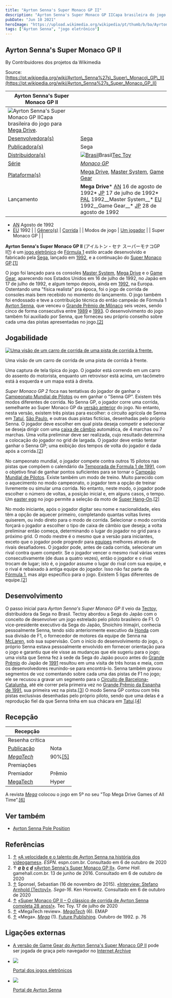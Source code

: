 ```yaml
---
title: "Ayrton Senna's Super Monaco GP II"
description: "Ayrton Senna's Super Monaco GP IICapa brasileira do jogo para [Mega Drive]."
pubDate: "Jun 10 2021"
heroImage: "https://upload.wikimedia.org/wikipedia/pt/thumb/b/ba/Ayrton_Senna%27s_Super_Monaco_GP_II_-_Capa_Mega_Drive.png/250px-Ayrton_Senna%27s_Super_Monaco_GP_II_-_Capa_Mega_Drive.png"
tags: ["Ayrton Senna", "jogo eletrônico"]
---
```


## Ayrton Senna's Super Monaco GP II

By Contribuidores dos projetos da Wikimedia

Source: [https://pt.wikipedia.org/wiki/Ayrton\_Senna%27s\_Super\_Monaco\_GP\_II](https://pt.wikipedia.org/wiki/Ayrton_Senna%27s_Super_Monaco_GP_II)

| Ayrton Senna's Super Monaco GP II                                                                                                                                                                                                                                                                                                                                                                                                                             |                                                                                                                                                                                                                                                                                                                                                                                                                                                                                                                                                                                                |
| ------------------------------------------------------------------------------------------------------------------------------------------------------------------------------------------------------------------------------------------------------------------------------------------------------------------------------------------------------------------------------------------------------------------------------------------------------------- | ---------------------------------------------------------------------------------------------------------------------------------------------------------------------------------------------------------------------------------------------------------------------------------------------------------------------------------------------------------------------------------------------------------------------------------------------------------------------------------------------------------------------------------------------------------------------------------------------- |
| [![](https://upload.wikimedia.org/wikipedia/pt/thumb/b/ba/Ayrton_Senna%27s_Super_Monaco_GP_II_-_Capa_Mega_Drive.png/250px-Ayrton_Senna%27s_Super_Monaco_GP_II_-_Capa_Mega_Drive.png)](https://pt.wikipedia.org/wiki/Ficheiro:Ayrton_Senna%27s_Super_Monaco_GP_II_-_Capa_Mega_Drive.png "Ayrton Senna's Super Monaco GP II")Ayrton Senna's Super Monaco GP IICapa brasileira do jogo para [Mega Drive](https://pt.wikipedia.org/wiki/Mega_Drive "Mega Drive"). |                                                                                                                                                                                                                                                                                                                                                                                                                                                                                                                                                                                                |
| [Desenvolvedora(s)](https://pt.wikipedia.org/wiki/Desenvolvedora_de_jogos_eletr%C3%B4nicos "Desenvolvedora de jogos eletrônicos")                                                                                                                                                                                                                                                                                                                             | [Sega](https://pt.wikipedia.org/wiki/Sega "Sega")                                                                                                                                                                                                                                                                                                                                                                                                                                                                                                                                              |
| [Publicadora(s)](https://pt.wikipedia.org/wiki/Publicadora_de_jogos_eletr%C3%B4nicos "Publicadora de jogos eletrônicos")                                                                                                                                                                                                                                                                                                                                      | Sega                                                                                                                                                                                                                                                                                                                                                                                                                                                                                                                                                                                           |
| [Distribuidora(s)](https://pt.wikipedia.org/wiki/Distribuidora_de_jogos_eletr%C3%B4nicos "Distribuidora de jogos eletrônicos")                                                                                                                                                                                                                                                                                                                                | [![Brasil](https://upload.wikimedia.org/wikipedia/commons/thumb/0/05/Flag_of_Brazil.svg/22px-Flag_of_Brazil.svg.png)](https://pt.wikipedia.org/wiki/Brasil "Brasil")Brasil[Tec Toy](https://pt.wikipedia.org/wiki/Tec_Toy "Tec Toy")                                                                                                                                                                                                                                                                                                                                                           |
| [Série](https://pt.wikipedia.org/wiki/Franquia_de_m%C3%ADdia "Franquia de mídia")                                                                                                                                                                                                                                                                                                                                                                             | _[Monaco GP](https://pt.wikipedia.org/wiki/Monaco_GP "Monaco GP")_                                                                                                                                                                                                                                                                                                                                                                                                                                                                                                                             |
| [Plataforma(s)](https://pt.wikipedia.org/wiki/Plataforma_\(computa%C3%A7%C3%A3o\) "Plataforma (computação)")                                                                                                                                                                                                                                                                                                                                                  | [Mega Drive](https://pt.wikipedia.org/wiki/Mega_Drive "Mega Drive"), [Master System](https://pt.wikipedia.org/wiki/Master_System "Master System"), [Game Gear](https://pt.wikipedia.org/wiki/Game_Gear "Game Gear")                                                                                                                                                                                                                                                                                                                                                                            |
| Lançamento                                                                                                                                                                                                                                                                                                                                                                                                                                                    | __Mega Drive__*   [AN](https://pt.wikipedia.org/wiki/Am%C3%A9rica_do_Norte "América do Norte") 16 de agosto de 1992*   [JP](https://pt.wikipedia.org/wiki/Jap%C3%A3o "Japão") 17 de julho de 1992*   [PAL](https://pt.wikipedia.org/wiki/PAL "PAL") 1992__Master System__*   [EU](https://pt.wikipedia.org/wiki/Europa "Europa") 1992__Game Gear__*   [JP](https://pt.wikipedia.org/wiki/Jap%C3%A3o "Japão") 28 de agosto de 1992
*   [AN](https://pt.wikipedia.org/wiki/Am%C3%A9rica_do_Norte "América do Norte") Agosto de 1992
*   [EU](https://pt.wikipedia.org/wiki/Europa "Europa") 1992 |
| [Gênero(s)](https://pt.wikipedia.org/wiki/G%C3%AAneros_de_jogos_eletr%C3%B4nicos "Gêneros de jogos eletrônicos")                                                                                                                                                                                                                                                                                                                                              | [Corrida](https://pt.wikipedia.org/wiki/Jogo_eletr%C3%B4nico_de_corrida "Jogo eletrônico de corrida")                                                                                                                                                                                                                                                                                                                                                                                                                                                                                          |
| Modos de jogo                                                                                                                                                                                                                                                                                                                                                                                                                                                 | [Um jogador](https://pt.wikipedia.org/wiki/Um_jogador "Um jogador")                                                                                                                                                                                                                                                                                                                                                                                                                                                                                                                            |
| 	Super Monaco GP	                                                                                                                                                                                                                                                                                                                                                                                                                                             |                                                                                                                                                                                                                                                                                                                                                                                                                                                                                                                                                                                                |

__Ayrton Senna's Super Monaco GP II__ (アイルトン・セナ スーパーモナコGP II[?](https://pt.wikipedia.org/wiki/Ajuda:Japon%C3%AAs "Ajuda:Japonês")) é um [jogo eletrônico](https://pt.wikipedia.org/wiki/Jogo_eletr%C3%B4nico "Jogo eletrônico") de [Fórmula 1](https://pt.wikipedia.org/wiki/F%C3%B3rmula_1 "Fórmula 1") estilo arcade desenvolvido e fabricado pela [Sega](https://pt.wikipedia.org/wiki/Sega "Sega"), lançado em [1992](https://pt.wikipedia.org/wiki/1992 "1992"), e a continuação do [Super Monaco GP](https://pt.wikipedia.org/wiki/Super_Monaco_GP "Super Monaco GP").[\[1\]](#cite_note-videogames-1)

O jogo foi lançado para os consoles [Master System](https://pt.wikipedia.org/wiki/Master_System "Master System"), [Mega Drive](https://pt.wikipedia.org/wiki/Mega_Drive "Mega Drive") e o [Game Gear](https://pt.wikipedia.org/wiki/Game_Gear "Game Gear"), aparecendo nos Estados Unidos em 16 de julho de 1992, no Japão em 17 de julho de 1992, e algum tempo depois, ainda em [1992](https://pt.wikipedia.org/wiki/1992_nos_jogos_eletr%C3%B4nicos "1992 nos jogos eletrônicos"), na Europa. Ostentando uma "física realista" pra época, foi o jogo de corrida de consoles mais bem recebido no momento do lançamento. O jogo também foi endossado e teve a contribuição técnica do então campeão de Fórmula 1 [Ayrton Senna](https://pt.wikipedia.org/wiki/Ayrton_Senna "Ayrton Senna"), que venceu o [Grande Prêmio de Mônaco](https://pt.wikipedia.org/wiki/Grande_Pr%C3%AAmio_de_M%C3%B4naco "Grande Prêmio de Mônaco") seis vezes, sendo cinco de forma consecutiva entre [1989](https://pt.wikipedia.org/wiki/Grande_Pr%C3%AAmio_de_M%C3%B4naco_de_1989 "Grande Prêmio de Mônaco de 1989") e [1993](https://pt.wikipedia.org/wiki/Grande_Pr%C3%AAmio_de_M%C3%B4naco_de_1993 "Grande Prêmio de Mônaco de 1993"). O desenvolvimento do jogo também foi auxiliado por Senna, que forneceu seu próprio conselho sobre cada uma das pistas apresentadas no jogo.[\[2\]](#cite_note-assmgp-2)

## Jogabilidade

[![Uma visão de um carro de corrida de uma pista de corrida à frente.](https://upload.wikimedia.org/wikipedia/pt/thumb/2/23/Ayrton_Senna%27s_Super_Monaco_GP_II_-_Captura_de_tela.jpg/220px-Ayrton_Senna%27s_Super_Monaco_GP_II_-_Captura_de_tela.jpg)](https://pt.wikipedia.org/wiki/Ficheiro:Ayrton_Senna%27s_Super_Monaco_GP_II_-_Captura_de_tela.jpg)

Uma visão de um carro de corrida de uma pista de corrida à frente.

Uma captura de tela típica do jogo. O jogador está correndo em um carro do assento do motorista, enquanto um retrovisor está acima, um tacômetro está à esquerda e um mapa está à direita.

_Super Monaco GP 2_ foca nas tentativas do jogador de ganhar o [Campeonato Mundial de Pilotos](https://pt.wikipedia.org/wiki/Lista_de_campe%C3%B5es_da_F%C3%B3rmula_1 "Lista de campeões da Fórmula 1") ou em ganhar o "Senna GP". Existem três modos diferentes de corrida. No Senna GP, o jogador corre uma corrida, semelhante ao Super Monaco GP da [versão anterior](https://pt.wikipedia.org/wiki/Super_Monaco_GP "Super Monaco GP") do jogo. No entanto, nesta versão, existem três pistas para escolher: o circuito agrícola de Senna em [Tatuí](https://pt.wikipedia.org/wiki/Tatu%C3%AD "Tatuí"), [São Paulo](https://pt.wikipedia.org/wiki/S%C3%A3o_Paulo_\(estado\) "São Paulo (estado)"), e outras duas pistas fictícias, desenhadas pelo próprio Senna. O jogador deve escolher em qual pista deseja competir e selecionar se deseja dirigir com uma [caixa de câmbio](https://pt.wikipedia.org/wiki/Caixa_de_c%C3%A2mbio "Caixa de câmbio") automática, de 4 marchas ou 7 marchas. Uma volta preliminar deve ser realizada, cujo resultado determina a colocação do jogador no grid de largada. O jogador deve então tentar ganhar o Senna GP; uma exibição dos tempos de volta do jogador é dada após a corrida.[\[2\]](#cite_note-assmgp-2)

No campeonato mundial, o jogador compete contra outros 15 pilotos nas pistas que compõem o calendário da [Temporada de Formula 1 de 1991](https://pt.wikipedia.org/wiki/Temporada_de_F%C3%B3rmula_1_de_1991 "Temporada de Fórmula 1 de 1991"), com o objetivo final de ganhar pontos suficientes para se tornar o [Campeão Mundial de Pilotos](https://pt.wikipedia.org/wiki/Lista_de_campe%C3%B5es_da_F%C3%B3rmula_1 "Lista de campeões da Fórmula 1"). Existe também um modo de treino. Muito parecido com o aquecimento no modo campeonato, o jogador tem a opção de treinar livremente ou simular uma corrida. No entanto, neste modo, o jogador pode escolher o número de voltas, a posição inicial e, em alguns casos, o tempo. Um [easter egg](https://pt.wikipedia.org/wiki/Easter_egg "Easter egg") no jogo permite a seleção da moto de [Super Hang-On](https://pt.wikipedia.org/wiki/Super_Hang-On "Super Hang-On").[\[2\]](#cite_note-assmgp-2)

No modo iniciante, após o jogador digitar seu nome e nacionalidade, eles têm a opção de aquecer primeiro, completando quantas voltas livres quiserem, ou indo direto para o modo de corrida. Selecionar o modo corrida forçará o jogador a escolher o tipo de caixa de câmbio que deseja; a volta preliminar então começa, determinando o lugar do jogador no grid para o próximo grid. O modo mestre é o mesmo que a versão para iniciantes, exceto que o jogador pode progredir para [equipes](https://pt.wikipedia.org/wiki/F%C3%B3rmula_1#Pilotos_e_equipes "Fórmula 1") melhores através de rivais desafiadores. O jogador pode, antes de cada corrida, selecionar um rival contra quem competir. Se o jogador vencer o mesmo rival várias vezes consecutivamente (de duas a quatro vezes), então o jogador e o rival trocam de lugar; isto é, o jogador assume o lugar do rival com sua equipe, e o rival é rebaixado à antiga equipe do jogador. Isso não faz parte da [Fórmula 1](https://pt.wikipedia.org/wiki/F%C3%B3rmula_1 "Fórmula 1"), mas algo específico para o jogo. Existem 5 ligas diferentes de equipe.[\[2\]](#cite_note-assmgp-2)

## Desenvolvimento

O passo inicial para _Ayrton Senna's Super Monaco GP II_ veio da [Tectoy](https://pt.wikipedia.org/wiki/Tectoy "Tectoy"), distribuidora da Sega no Brasil. Tectoy abordou a Sega do Japão com o conceito de desenvolver um jogo estrelado pelo piloto brasileiro de F1. O vice-presidente executivo da Sega do Japão, Shoichiro Irimajiri, conhecia pessoalmente Senna, tendo sido anteriormente executivo da [Honda](https://pt.wikipedia.org/wiki/Honda "Honda") com sua divisão de F1, o fornecedor de motores da equipe de Senna na [McLaren](https://pt.wikipedia.org/wiki/McLaren "McLaren"), sob sua supervisão. Com o início do desenvolvimento do jogo, o próprio Senna estava pessoalmente envolvido em fornecer orientação para o jogo e garantiu que ele visse as mudanças que ele sugeriu para o jogo; uma visita que Senna fez à sede da Sega do Japão pouco antes do [Grande Prêmio](https://pt.wikipedia.org/wiki/Grande_Pr%C3%AAmio_do_Jap%C3%A3o_de_1991 "Grande Prêmio do Japão de 1991") do Japão de [1991](https://pt.wikipedia.org/wiki/Grande_Pr%C3%AAmio_do_Jap%C3%A3o_de_1991 "Grande Prêmio do Japão de 1991") resultou em uma visita de três horas e meia, com os desenvolvedores reunindo-se para encontrá-lo. Senna também gravou segmentos de voz comentando sobre cada uma das pistas de F1 no jogo; ele se recusou a gravar um segmento para o [Circuito de Barcelona-Catalunha](https://pt.wikipedia.org/wiki/Circuito_de_Barcelona-Catalunha "Circuito de Barcelona-Catalunha"), até ele correr pela primeira vez no [Grande Prêmio da Espanha de 1991](https://pt.wikipedia.org/wiki/Grande_Pr%C3%AAmio_da_Espanha_de_1991 "Grande Prêmio da Espanha de 1991"), sua primeira vez na pista.[\[3\]](#cite_note-3) O modo Senna GP contou com três pistas exclusivas desenhadas pelo próprio piloto, sendo que uma delas é a reprodução fiel da que Senna tinha em sua chácara em [Tatuí](https://pt.wikipedia.org/wiki/Tatu%C3%AD "Tatuí").[\[4\]](#cite_note-4)

## Recepção

|  Recepção                                                                                                          |                          |
| ------------------------------------------------------------------------------------------------------------------ | ------------------------ |
| Resenha crítica                                                                                                    |                          |
| [Publicação](https://pt.wikipedia.org/wiki/Jornalismo_de_jogos_eletr%C3%B4nicos "Jornalismo de jogos eletrônicos") | Nota                     |
| _[MegaTech](https://pt.wikipedia.org/wiki/MegaTech "MegaTech")_                                                    | 90%[\[5\]](#cite_note-5) |
| Premiações                                                                                                         |                          |
| Premiador                                                                                                          | Prêmio                   |
| [MegaTech](https://pt.wikipedia.org/wiki/MegaTech "MegaTech")                                                      | Hyper                    |

A revista _[Mega](https://pt.wikipedia.org/wiki/Mega_\(revista\) "Mega (revista)")_ colocou o jogo em 5º no seu "Top Mega Drive Games of All Time".[\[6\]](#cite_note-6)

## Ver também

*   [Ayrton Senna Pole Position](https://pt.wikipedia.org/wiki/Ayrton_Senna_Pole_Position "Ayrton Senna Pole Position")

## Referências

1.  [↑](#cite_ref-videogames_1-0) [«A velocidade e o talento de Ayrton Senna na história dos videogames»](https://www.espn.com.br/esports/artigo/_/id/5565814/a-velocidade-e-o-talento-de-ayrton-senna-na-hist%C3%B3ria-dos-videogames). _ESPN_. espn.com.br. Consultado em 6 de outubro de 2020
2.  ↑ ___[a](#cite_ref-assmgp_2-0)___ ___[b](#cite_ref-assmgp_2-1)___ ___[c](#cite_ref-assmgp_2-2)___ ___[d](#cite_ref-assmgp_2-3)___ [«Ayrton Senna's Super Monaco GP II»](https://gamehall.com.br/ayrton-sennas-super-monaco-gp-ii/). _Game Hall_. gamehall.com.br. 13 de junho de 2016. Consultado em 6 de outubro de 2020
3.  [↑](#cite_ref-3) Sponsel, Sebastian (16 de novembro de 2015). [«Interview: Stefano Arnhold (Tectoy)»](http://www.sega-16.com/2015/11/interview-stefano-arnhold-tectoy/). _Sega-16_. Ken Horowitz. Consultado em 6 de outubro de 2020
4.  [↑](#cite_ref-4) [«Super Monaco GP II – O clássico de corrida de Ayrton Senna completa 28 anos!»](https://blogtectoy.com.br/super-monaco-gp-ii-o-classico-de-corrida-de-ayrton-senna-completa-28-anos/). Tec Toy. 17 de julho de 2020
5.  [↑](#cite_ref-5) «MegaTech review». _[MegaTech](https://pt.wikipedia.org/wiki/MegaTech "MegaTech")_ (6). EMAP
6.  [↑](#cite_ref-6) «Mega». _[Mega](https://pt.wikipedia.org/wiki/Mega_\(revista\) "Mega (revista)")_ (1). [Future Publishing](https://pt.wikipedia.org/wiki/Future_Publishing "Future Publishing"). Outubro de 1992. p. 76

## Ligações externas

*   [A versão de Game Gear do Ayrton Senna's Super Monaco GP II](https://archive.org/details/gg_Super_Monaco_GP_II_1992_Sega "iarchive:gg Super Monaco GP II 1992 Sega") pode ser jogada de graça pelo navegador no [Internet Archive](https://pt.wikipedia.org/wiki/Internet_Archive "Internet Archive")

<!---->

*   [![](https://upload.wikimedia.org/wikipedia/commons/thumb/0/05/Crystal_Clear_app_package_games.png/25px-Crystal_Clear_app_package_games.png)](https://pt.wikipedia.org/wiki/Ficheiro:Crystal_Clear_app_package_games.png "Portal dos jogos eletrônicos")

    [Portal dos jogos eletrônicos](https://pt.wikipedia.org/wiki/Portal:Jogos_eletr%C3%B4nicos "Portal:Jogos eletrônicos")
*   [![](https://upload.wikimedia.org/wikipedia/commons/thumb/7/7b/Ayrton_Senna_8_-_Cropped.jpg/25px-Ayrton_Senna_8_-_Cropped.jpg)](https://pt.wikipedia.org/wiki/Ficheiro:Ayrton_Senna_8_-_Cropped.jpg "Portal de Ayrton Senna")

    [Portal de Ayrton Senna](https://pt.wikipedia.org/wiki/Portal:Ayrton_Senna "Portal:Ayrton Senna")
